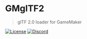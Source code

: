 # GMglTF2
> glTF 2.0 loader for GameMaker

[![License](https://img.shields.io/github/license/blueburncz/GMglTF2)](LICENSE)
[![Discord](https://img.shields.io/discord/298884075585011713?label=Discord)](https://discord.gg/ep2BGPm)
